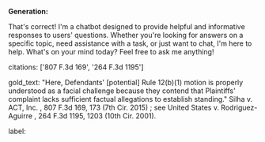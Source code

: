 **Generation:**

 That's correct! I'm a chatbot designed to provide helpful and informative responses to users' questions. Whether you're looking for answers on a specific topic, need assistance with a task, or just want to chat, I'm here to help. What's on your mind today? Feel free to ask me anything!

citations: ['807 F.3d 169', '264 F.3d 1195']

gold_text: "Here, Defendants' [potential] Rule 12(b)(1) motion is properly understood as a facial challenge because they contend that Plaintiffs' complaint lacks sufficient factual allegations to establish standing." Silha v. ACT, Inc. , 807 F.3d 169, 173 (7th Cir. 2015) ; see United States v. Rodriguez-Aguirre , 264 F.3d 1195, 1203 (10th Cir. 2001).

label: 